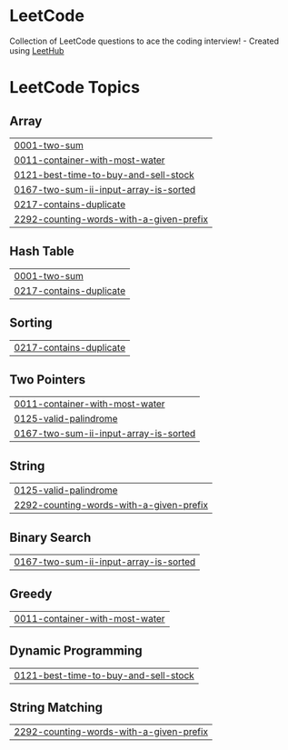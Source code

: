 # LeetCode
Collection of LeetCode questions to ace the coding interview! - Created using [LeetHub](https://github.com/QasimWani/LeetHub)

<!---LeetCode Topics Start-->
# LeetCode Topics
## Array
|  |
| ------- |
| [0001-two-sum](https://github.com/abhi259/LeetCode/tree/master/0001-two-sum) |
| [0011-container-with-most-water](https://github.com/abhi259/LeetCode/tree/master/0011-container-with-most-water) |
| [0121-best-time-to-buy-and-sell-stock](https://github.com/abhi259/LeetCode/tree/master/0121-best-time-to-buy-and-sell-stock) |
| [0167-two-sum-ii-input-array-is-sorted](https://github.com/abhi259/LeetCode/tree/master/0167-two-sum-ii-input-array-is-sorted) |
| [0217-contains-duplicate](https://github.com/abhi259/LeetCode/tree/master/0217-contains-duplicate) |
| [2292-counting-words-with-a-given-prefix](https://github.com/abhi259/LeetCode/tree/master/2292-counting-words-with-a-given-prefix) |
## Hash Table
|  |
| ------- |
| [0001-two-sum](https://github.com/abhi259/LeetCode/tree/master/0001-two-sum) |
| [0217-contains-duplicate](https://github.com/abhi259/LeetCode/tree/master/0217-contains-duplicate) |
## Sorting
|  |
| ------- |
| [0217-contains-duplicate](https://github.com/abhi259/LeetCode/tree/master/0217-contains-duplicate) |
## Two Pointers
|  |
| ------- |
| [0011-container-with-most-water](https://github.com/abhi259/LeetCode/tree/master/0011-container-with-most-water) |
| [0125-valid-palindrome](https://github.com/abhi259/LeetCode/tree/master/0125-valid-palindrome) |
| [0167-two-sum-ii-input-array-is-sorted](https://github.com/abhi259/LeetCode/tree/master/0167-two-sum-ii-input-array-is-sorted) |
## String
|  |
| ------- |
| [0125-valid-palindrome](https://github.com/abhi259/LeetCode/tree/master/0125-valid-palindrome) |
| [2292-counting-words-with-a-given-prefix](https://github.com/abhi259/LeetCode/tree/master/2292-counting-words-with-a-given-prefix) |
## Binary Search
|  |
| ------- |
| [0167-two-sum-ii-input-array-is-sorted](https://github.com/abhi259/LeetCode/tree/master/0167-two-sum-ii-input-array-is-sorted) |
## Greedy
|  |
| ------- |
| [0011-container-with-most-water](https://github.com/abhi259/LeetCode/tree/master/0011-container-with-most-water) |
## Dynamic Programming
|  |
| ------- |
| [0121-best-time-to-buy-and-sell-stock](https://github.com/abhi259/LeetCode/tree/master/0121-best-time-to-buy-and-sell-stock) |
## String Matching
|  |
| ------- |
| [2292-counting-words-with-a-given-prefix](https://github.com/abhi259/LeetCode/tree/master/2292-counting-words-with-a-given-prefix) |
<!---LeetCode Topics End-->